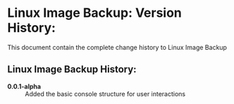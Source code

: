 # Linux Image Backup: Version History:

This document contain the complete change history to Linux Image Backup

## Linux Image Backup History:

<!-- Linux Image Backup History Table: -->
<style>
    version-data
    {
        font-weight: bold;
    }
    fix-alert
    {
        font-weight: bold;
    }
    bug-alert
    {
        font-weight: bold;
        color: red;
    }
    warning-alert
    {
        font-weight: bold;
        color: orange;
    }
</style>
<dl>
    <!-- 0.0.1-alpha (2024/12/28) -->
    <dt><version-data>0.0.1-alpha</version-data></dt>
    <dd>Added the basic console structure for user interactions</dd>
</dl>
